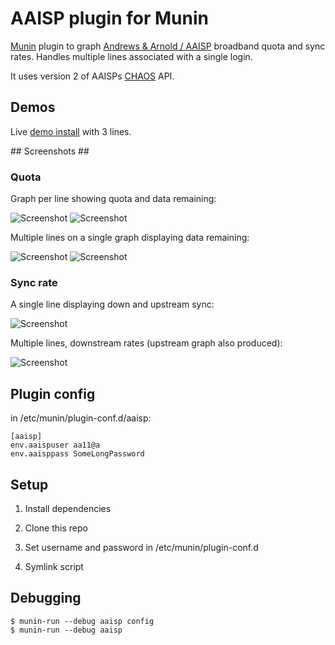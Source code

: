 # AAISP plugin for Munin #

[Munin](http://munin-monitoring.org/) plugin to graph [Andrews & Arnold / AAISP](http://aa.net.uk) broadband quota and sync rates. Handles multiple lines associated with a single login.

It uses version 2 of AAISPs [CHAOS](https://support.aa.net.uk/CHAOS) API.

## Demos ##

Live [demo install](https://munin.hw.esgob.com/broadband-day.html) with 3 lines.

## Screenshots ##

### Quota ###

Graph per line showing quota and data remaining:

![Screenshot](https://raw.github.com/natm/munin-plugins-aaisp/master/docs/quota_single_line_day.png) ![Screenshot](https://raw.github.com/natm/munin-plugins-aaisp/master/docs/quota_single_line_month.png)

Multiple lines on a single graph displaying data remaining:

![Screenshot](https://raw.github.com/natm/munin-plugins-aaisp/master/docs/quota_multiple_lines_combined_day.png) ![Screenshot](https://raw.github.com/natm/munin-plugins-aaisp/master/docs/quota_multiple_lines_combined_month.png)

### Sync rate ###

A single line displaying down and upstream sync:

![Screenshot](https://raw.github.com/natm/munin-plugins-aaisp/master/docs/syncrate_single_day.png)

Multiple lines, downstream rates (upstream graph also produced):

![Screenshot](https://raw.github.com/natm/munin-plugins-aaisp/master/docs/syncrate_downstream_combined_day.png)

## Plugin config ##

in /etc/munin/plugin-conf.d/aaisp:

```
[aaisp]
env.aaispuser aa11@a
env.aaisppass SomeLongPassword
```

## Setup ##

1. Install dependencies

2. Clone this repo

3. Set username and password in /etc/munin/plugin-conf.d

4. Symlink script

## Debugging ##

```
$ munin-run --debug aaisp config
$ munin-run --debug aaisp
```
